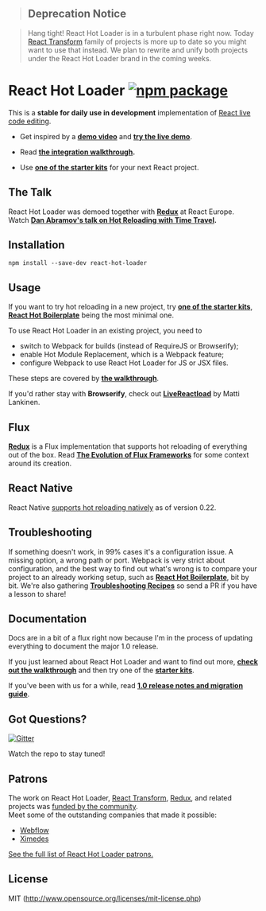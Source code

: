 >## Deprecation Notice

>Hang tight! React Hot Loader is in a turbulent phase right now.
>Today [React Transform](https://github.com/gaearon/react-transform-boilerplate) family of projects is more up to date so you might want to use that instead.
>We plan to rewrite and unify both projects under the React Hot Loader brand in the coming weeks.

# React Hot Loader [![npm package](https://img.shields.io/npm/v/react-hot-loader.svg?style=flat-square)](https://www.npmjs.org/package/react-hot-loader)

This is a **stable for daily use in development** implementation of [React live code editing](http://www.youtube.com/watch?v=pw4fKkyPPg8).

* Get inspired by a **[demo video](https://vimeo.com/100010922)** and **[try the live demo](http://gaearon.github.io/react-hot-loader/)**.

* Read **[the integration walkthrough](http://gaearon.github.io/react-hot-loader/getstarted/).**

* Use **[one of the starter kits](https://github.com/gaearon/react-hot-loader/tree/master/docs#starter-kits)** for your next React project.

## The Talk

React Hot Loader was demoed together with **[Redux](https://github.com/gaearon/redux)** at React Europe.  
Watch **[Dan Abramov's talk on Hot Reloading with Time Travel](https://www.youtube.com/watch?v=xsSnOQynTHs).**

## Installation

`npm install --save-dev react-hot-loader`

## Usage

If you want to try hot reloading in a new project, try **[one of the starter kits](https://github.com/gaearon/react-hot-loader/tree/master/docs#starter-kits)**, **[React Hot Boilerplate](https://github.com/gaearon/react-hot-boilerplate)** being the most minimal one.

To use React Hot Loader in an existing project, you need to

* switch to Webpack for builds (instead of RequireJS or Browserify);
* enable Hot Module Replacement, which is a Webpack feature;
* configure Webpack to use React Hot Loader for JS or JSX files.

These steps are covered by **[the walkthrough](http://gaearon.github.io/react-hot-loader/getstarted/)**.

If you'd rather stay with **Browserify**, check out **[LiveReactload](https://github.com/milankinen/livereactload)** by Matti Lankinen.

## Flux

**[Redux](https://github.com/gaearon/redux)** is a Flux implementation that supports hot reloading of everything out of the box. Read **[The Evolution of Flux Frameworks](https://medium.com/@dan_abramov/the-evolution-of-flux-frameworks-6c16ad26bb31)** for some context around its creation.

## React Native

React Native [supports hot reloading natively](https://facebook.github.io/react-native/blog/2016/03/24/introducing-hot-reloading.html) as of version 0.22.

## Troubleshooting

If something doesn't work, in 99% cases it's a configuration issue. A missing option, a wrong path or port. Webpack is very strict about configuration, and the best way to find out what's wrong is to compare your project to an already working setup, such as **[React Hot Boilerplate](https://github.com/gaearon/react-hot-boilerplate)**, bit by bit. We're also gathering **[Troubleshooting Recipes](https://github.com/gaearon/react-hot-loader/blob/master/docs/Troubleshooting.md)** so send a PR if you have a lesson to share!

## Documentation

Docs are in a bit of a flux right now because I'm in the process of updating everything to document the major 1.0 release.

If you just learned about React Hot Loader and want to find out more, **[check out the walkthrough](http://gaearon.github.io/react-hot-loader/getstarted/)** and then try one of the **[starter kits](https://github.com/gaearon/react-hot-loader/tree/master/docs#starter-kits)**.

If you've been with us for a while, read **[1.0 release notes and migration guide](https://github.com/gaearon/react-hot-loader/blob/master/docs/README.md#migrating-to-10)**.

## Got Questions?

[![Gitter](https://badges.gitter.im/Join%20Chat.svg)](https://gitter.im/gaearon/react-hot-loader?utm_source=badge&utm_medium=badge&utm_campaign=pr-badge&utm_content=badge)

Watch the repo to stay tuned!

## Patrons

The work on React Hot Loader, [React Transform](https://github.com/gaearon/babel-plugin-react-transform), [Redux](https://github.com/rackt/redux), and related projects was [funded by the community](https://www.patreon.com/reactdx).  
Meet some of the outstanding companies that made it possible:

* [Webflow](https://github.com/webflow)
* [Ximedes](https://www.ximedes.com/)

[See the full list of React Hot Loader patrons.](PATRONS.md)

## License

MIT (http://www.opensource.org/licenses/mit-license.php)
